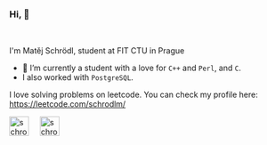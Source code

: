 ### Hi, :wave:

<br />

I'm Matěj Schrödl, student at FIT CTU in Prague

- :herb: I’m currently a student with a love for `C++` and `Perl`, and `C`.
- I also worked with `PostgreSQL`.

I love solving problems on leetcode. You can check my profile here: https://leetcode.com/schrodlm/



<p align="left">
<a href="www.linkedin.com/in/matej-schrodl354" target="_blank"><img align="center" src="https://img.icons8.com/color/344/linkedin.png" alt="schrodlm" height="35" width="35" /></a>&nbsp;&nbsp;&nbsp;&nbsp;
  <a href="www.linkedin.com/in/matej-schrodl354" target="_blank"><img align="center" src="https://img.icons8.com/color/344/instagram.png" alt="schrodlm" height="35" width="35" /></a>&nbsp;&nbsp;&nbsp;&nbsp;
  
  
</p>
